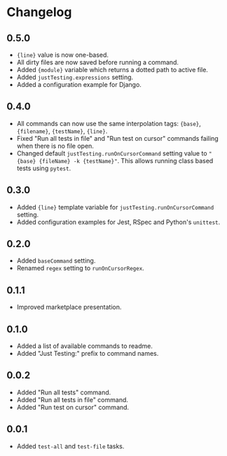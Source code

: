 # Changelog

## 0.5.0

- `{line}` value is now one-based.
- All dirty files are now saved before running a command.
- Added `{module}` variable which returns a dotted path to active file.
- Added `justTesting.expressions` setting.
- Added a configuration example for Django.

## 0.4.0

- All commands can now use the same interpolation tags: `{base}`, `{filename}`, `{testName}`, `{line}`.
- Fixed "Run all tests in file" and "Run test on cursor" commands failing when there is no file open.
- Changed default `justTesting.runOnCursorCommand` setting value to `"{base} {fileName} -k {testName}"`. This allows running class based tests using `pytest`.

## 0.3.0

- Added `{line}` template variable for `justTesting.runOnCursorCommand` setting.
- Added configuration examples for Jest, RSpec and Python's `unittest`.

## 0.2.0

- Added `baseCommand` setting.
- Renamed `regex` setting to `runOnCursorRegex`.

## 0.1.1

- Improved marketplace presentation.

## 0.1.0

- Added a list of available commands to readme.
- Added "Just Testing:" prefix to command names.

## 0.0.2

- Added "Run all tests" command.
- Added "Run all tests in file" command.
- Added "Run test on cursor" command.

## 0.0.1

- Added `test-all` and `test-file` tasks.
